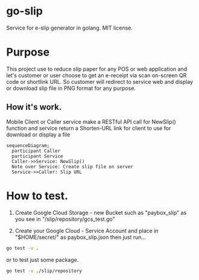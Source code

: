 # go-slip

Service for e-slip generator in golang. MIT license.

# Purpose

This project use to reduce slip paper for any POS or web application and let's customer or user choose to get an e-receipt via scan on-screen QR code or shortlink URL. So customer will redirect to service web and display or download slip file in PNG format for any purpose.

## How it's work.

Mobile Client or Caller service make a RESTful API call for NewSlip() function and service return a Shorten-URL link for client to use for download or display a file

```mermaid
sequenceDiagram;
  participant Caller
  participant Service
  Caller->>Service: NewSlip()
  Note over Service: Create slip file on server
  Service->>Caller: Slip URL
```

# How to test.

1. Create Google Cloud Storage - new Bucket such as "paybox_slip" as you see in "/slip/repository/gcs_test.go"

1. Create your Google Cloud - Service Account and place in "$HOME/secret/" as paybox_slip.json then just run...

```bash
go test -v .
```

or to test just some package.

```bash
go test -v ./slip/repository
```